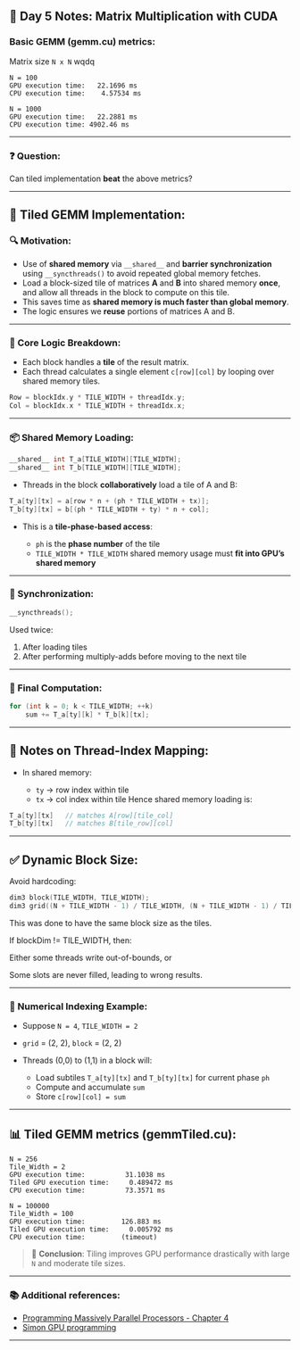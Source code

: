 

## 📅 Day 5 Notes: Matrix Multiplication with CUDA

### Basic GEMM (gemm.cu) metrics:

Matrix size `N x N` wqdq

```
N = 100
GPU execution time:   22.1696 ms  
CPU execution time:    4.57534 ms  

N = 1000
GPU execution time:   22.2881 ms  
CPU execution time: 4902.46 ms  
```

---

### ❓ Question:

Can tiled implementation **beat** the above metrics?

---

## 🚀 Tiled GEMM Implementation:

### 🔍 Motivation:

* Use of **shared memory** via `__shared__` and **barrier synchronization** using `__syncthreads()` to avoid repeated global memory fetches.
* Load a block-sized tile of matrices **A** and **B** into shared memory **once**, and allow all threads in the block to compute on this tile.
* This saves time as **shared memory is much faster than global memory**.
* The logic ensures we **reuse** portions of matrices A and B.

---

### 🧱 Core Logic Breakdown:

* Each block handles a **tile** of the result matrix.
* Each thread calculates a single element `c[row][col]` by looping over shared memory tiles.

```cpp
Row = blockIdx.y * TILE_WIDTH + threadIdx.y;
Col = blockIdx.x * TILE_WIDTH + threadIdx.x;
```

---

### 📦 Shared Memory Loading:

```cpp
__shared__ int T_a[TILE_WIDTH][TILE_WIDTH];
__shared__ int T_b[TILE_WIDTH][TILE_WIDTH];
```

* Threads in the block **collaboratively** load a tile of A and B:

```cpp
T_a[ty][tx] = a[row * n + (ph * TILE_WIDTH + tx)];
T_b[ty][tx] = b[(ph * TILE_WIDTH + ty) * n + col];
```

* This is a **tile-phase-based access**:

  * `ph` is the **phase number** of the tile
  * `TILE_WIDTH * TILE_WIDTH` shared memory usage must **fit into GPU’s shared memory**

---

### 🔁 Synchronization:

```cpp
__syncthreads();
```

Used twice:

1. After loading tiles
2. After performing multiply-adds before moving to the next tile

---

### 🧮 Final Computation:

```cpp
for (int k = 0; k < TILE_WIDTH; ++k)
    sum += T_a[ty][k] * T_b[k][tx];
```

---

## 🧠 Notes on Thread-Index Mapping:

* In shared memory:

  * `ty` → row index within tile
  * `tx` → col index within tile
    Hence shared memory loading is:

```cpp
T_a[ty][tx]   // matches A[row][tile_col]
T_b[ty][tx]   // matches B[tile_row][col]
```

---

## ✅ Dynamic Block Size:

Avoid hardcoding:

```cpp
dim3 block(TILE_WIDTH, TILE_WIDTH);
dim3 grid((N + TILE_WIDTH - 1) / TILE_WIDTH, (N + TILE_WIDTH - 1) / TILE_WIDTH);
```

This was done to have the same block size as the tiles. 

If blockDim != TILE_WIDTH, then:

Either some threads write out-of-bounds, or

Some slots are never filled, leading to wrong results.

---

### 🔬 Numerical Indexing Example:

* Suppose `N = 4`, `TILE_WIDTH = 2`
* `grid` = (2, 2), `block` = (2, 2)
* Threads (0,0) to (1,1) in a block will:

  * Load subtiles `T_a[ty][tx]` and `T_b[ty][tx]` for current phase `ph`
  * Compute and accumulate `sum`
  * Store `c[row][col] = sum`

---

## 📊 Tiled GEMM metrics (gemmTiled.cu):

```
N = 256
Tile_Width = 2
GPU execution time:          31.1038 ms  
Tiled GPU execution time:     0.489472 ms  
CPU execution time:          73.3571 ms  

N = 100000
Tile_Width = 100
GPU execution time:         126.883 ms
Tiled GPU execution time:     0.005792 ms
CPU execution time:         (timeout)
```

> 🧠 **Conclusion**: Tiling improves GPU performance drastically with large `N` and moderate tile sizes.

---

### 📚 Additional references:

* [Programming Massively Parallel Processors - Chapter 4](https://github.com/R100001/Programming-Massively-Parallel-Processors/tree/master/Chapters/Ch04%20-%20Memory%20And%20Data%20Locality)
* [Simon GPU programming](https://github.com/SzymonOzog/GPU_Programming/tree/main)

---
